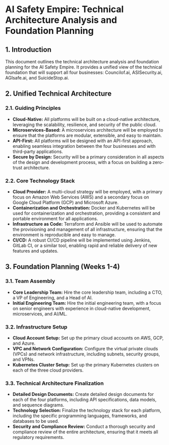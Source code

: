 # AI Safety Empire: Technical Architecture Analysis and Foundation Planning

## 1. Introduction

This document outlines the technical architecture analysis and foundation planning for the AI Safety Empire. It provides a unified view of the technical foundation that will support all four businesses: Councilof.ai, ASISecurity.ai, AGIsafe.ai, and SuicideStop.ai.

## 2. Unified Technical Architecture

### 2.1. Guiding Principles

*   **Cloud-Native:** All platforms will be built on a cloud-native architecture, leveraging the scalability, resilience, and security of the public cloud.
*   **Microservices-Based:** A microservices architecture will be employed to ensure that the platforms are modular, extensible, and easy to maintain.
*   **API-First:** All platforms will be designed with an API-first approach, enabling seamless integration between the four businesses and with third-party applications.
*   **Secure by Design:** Security will be a primary consideration in all aspects of the design and development process, with a focus on building a zero-trust architecture.

### 2.2. Core Technology Stack

*   **Cloud Provider:** A multi-cloud strategy will be employed, with a primary focus on Amazon Web Services (AWS) and a secondary focus on Google Cloud Platform (GCP) and Microsoft Azure.
*   **Containerization and Orchestration:** Docker and Kubernetes will be used for containerization and orchestration, providing a consistent and portable environment for all applications.
*   **Infrastructure as Code:** Terraform and Ansible will be used to automate the provisioning and management of all infrastructure, ensuring that the environment is reproducible and easy to manage.
*   **CI/CD:** A robust CI/CD pipeline will be implemented using Jenkins, GitLab CI, or a similar tool, enabling rapid and reliable delivery of new features and updates.

## 3. Foundation Planning (Weeks 1-4)

### 3.1. Team Assembly

*   **Core Leadership Team:** Hire the core leadership team, including a CTO, a VP of Engineering, and a Head of AI.
*   **Initial Engineering Team:** Hire the initial engineering team, with a focus on senior engineers with experience in cloud-native development, microservices, and AI/ML.

### 3.2. Infrastructure Setup

*   **Cloud Account Setup:** Set up the primary cloud accounts on AWS, GCP, and Azure.
*   **VPC and Network Configuration:** Configure the virtual private clouds (VPCs) and network infrastructure, including subnets, security groups, and VPNs.
*   **Kubernetes Cluster Setup:** Set up the primary Kubernetes clusters on each of the three cloud providers.

### 3.3. Technical Architecture Finalization

*   **Detailed Design Documents:** Create detailed design documents for each of the four platforms, including API specifications, data models, and sequence diagrams.
*   **Technology Selection:** Finalize the technology stack for each platform, including the specific programming languages, frameworks, and databases to be used.
*   **Security and Compliance Review:** Conduct a thorough security and compliance review of the entire architecture, ensuring that it meets all regulatory requirements.


